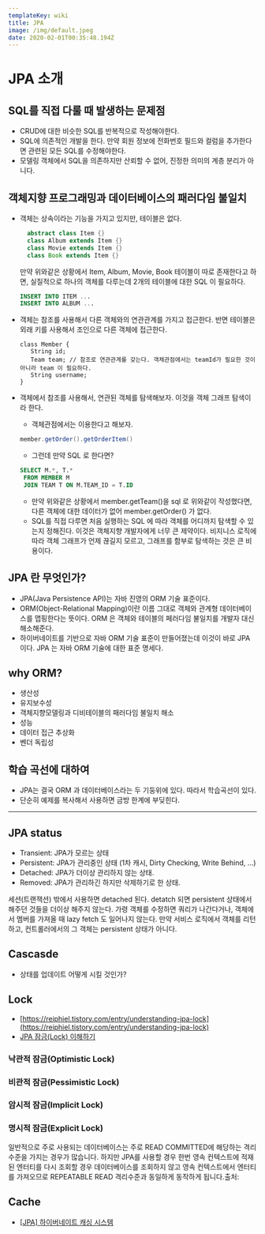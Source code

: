 ```yaml
---
templateKey: wiki
title: JPA
image: /img/default.jpeg
date: 2020-02-01T00:35:48.194Z
---
```

# JPA 소개

## SQL를 직접 다룰 때 발생하는 문제점
- CRUD에 대한 비슷한 SQL를 반복적으로 작성해야한다.
- SQL에 의존적인 개발을 한다. 만약 회원 정보에 전화번호 필드와 컬럼을 추가한다면 관련된 모든 SQL를 수정해야한다.
- 모델링 객체에서 SQL을 의존하지만 산뢰할 수 없어, 진정한 의미의 계층 분리가 아니다.

## 객체지향 프로그래밍과 데이터베이스의 패러다임 불일치
- 객체는 상속이라는 기능을 가지고 있지만, 테이블은 없다. 
  ```java
    abstract class Item {}
    class Album extends Item {}
    class Movie extends Item {}
    class Book extends Item {}
  ```
  만약 위와같은 상황에서 Item, Album, Movie, Book 테이블이 따로 존재한다고 하면, 실질적으로 하나의 객체를 다루는데 2개의 테이블에 대한 SQL 이 필요하다. 
  ```sql
  INSERT INTO ITEM ...
  INSERT INTO ALBUM ...
  ```
- 객체는 참조를 사용해서 다른 객체와의 연관관계를 가지고 접근한다. 반면 테이블은 외래 키를 사용해서 조인으로 다른 객체에 접근한다.
  ```
  class Member {
     String id;
     Team team; // 참조로 연관관계를 갖는다. 객체관점에서는 teamId가 필요한 것이 아니라 team 이 필요하다.
     String username;
  }
  ```

- 객체에서 참조를 사용해서, 연관된 객체를 탐색해보자. 이것을 객체 그래프 탐색이라 한다.
   - 객체관점에서는 이용한다고 해보자.
    ```java
    member.getOrder().getOrderItem()
    ```
   - 그런데 만약 SQL 로 한다면?
   ```sql
   SELECT M.*, T.*
    FROM MEMBER M
    JOIN TEAM T ON M.TEAM_ID = T.ID
   ```
   - 만약 위와같은 상황에서 member.getTeam()을 sql 로 위와같이 작성했다면, 다른 객체에 대한 데이터가 없어 member.getOrder() 가 없다.
   - SQL를 직접 다루면 처음 실행하는 SQL 에 따라 객체를 어디까지 탐색할 수 있는지 정해진다. 이것은 객체지향 개발자에게 너무 큰 제약이다. 비지니스 로직에 따라 객체 그래프가 언제 끊길지 모르고, 그래프를 함부로 탐색하는 것은 큰 비용이다.

## JPA 란 무엇인가?
- JPA(Java Persistence API)는 자바 진영의 ORM 기술 표준이다.
- ORM(Object-Relational Mapping)이란 이름 그대로 객체와 관계형 데이터베이스를 맵핑한다는 뜻이다. ORM 은 객체와 테이블의 페러다임 불일치를 개발자 대신 해소해준다.
- 하이버네이트를 기반으로 자바 ORM 기술 표준이 만들어졌는데 이것이 바로 JPA 이다. JPA 는 자바 ORM 기술에 대한 표준 명세다.

## why ORM?
- 생산성
- 유지보수성
- 객체지향모델링과 디비테이블의 패러다임 불일치 해소
- 성능
- 데이터 접근 추상화
- 벤더 독립성

## 학습 곡선에 대하여
- JPA는 결국 ORM 과 데이터베이스라는 두 기둥위에 있다. 따라서 학습곡선이 있다.
- 단순히 예제를 복사해서 사용하면 금방 한계에 부딪힌다.


--- 

## JPA status

- Transient: JPA가 모르는 상태
- Persistent: JPA가 관리중인 상태 (1차 캐시, Dirty Checking, Write Behind, ...)
- Detached: JPA가 더이상 관리하지 않는 상태.
- Removed: JPA가 관리하긴 하지만 삭제하기로 한 상태.

세션(트랜잭션) 밖에서 사용하면 detached 된다. detatch 되면 persistent 상태에서 해주던 것들을 더이상 해주지 않는다. 가령 객체를 수정하면 쿼리가 나간다거나, 객체에서 멤버를 가져올 때 lazy fetch 도 일어나지 않는다. 만약 서비스 로직에서 객체를 리턴하고, 컨트롤러에서의 그 객체는 persistent 상태가 아니다.

## Cascasde

- 상태를 업데이트 어떻게 시킬 것인가?

## Lock

- [https://reiphiel.tistory.com/entry/understanding-jpa-lock](https://reiphiel.tistory.com/entry/understanding-jpa-lock)
- [JPA 잠금(Lock) 이해하기](https://reiphiel.tistory.com/entry/understanding-jpa-lock)

### 낙관적 잠금(Optimistic Lock)

### 비관적 잠금(Pessimistic Lock)

### 암시적 잠금(Implicit Lock)

### 명시적 잠금(Explicit Lock)

일반적으로 주로 사용되는 데이터베이스는 주로 READ COMMITTED에 해당하는 격리수준을 가지는 경우가 많습니다. 하지만 JPA를 사용할 경우 한번 영속 컨텍스트에 적재된 엔터티를 다시 조회할 경우 데이터베이스를 조회하지 않고 영속 컨텍스트에서 엔터티를 가져오므로 REPEATABLE READ 격리수준과 동일하게 동작하게 됩니다.출처:

## Cache

- [[JPA] 하이버네이트 캐싱 시스템](https://12bme.tistory.com/491)
